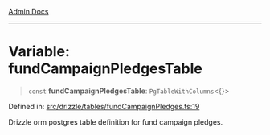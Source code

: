 [Admin Docs](/)

***

# Variable: fundCampaignPledgesTable

> `const` **fundCampaignPledgesTable**: `PgTableWithColumns`\<\{\}\>

Defined in: [src/drizzle/tables/fundCampaignPledges.ts:19](https://github.com/NishantSinghhhhh/talawa-api/blob/392788fe2d27c588c46069b772af4fd307c1489d/src/drizzle/tables/fundCampaignPledges.ts#L19)

Drizzle orm postgres table definition for fund campaign pledges.
